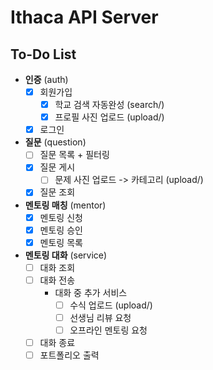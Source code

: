 # Ithaca API Server

## To-Do List

- **인증** (auth)
    - [x] 회원가입
        - [x] 학교 검색 자동완성 (search/)
        - [x] 프로필 사진 업로드 (upload/)
    - [x] 로그인
- **질문** (question)
    - [ ] 질문 목록 + 필터링
    - [x] 질문 게시
        - [ ] 문제 사진 업로드 -> 카테고리 (upload/)
    - [x] 질문 조회
- **멘토링 매칭** (mentor)
    - [x] 멘토링 신청
    - [x] 멘토링 승인
    - [x] 멘토링 목록
- **멘토링 대화** (service)
    - [ ] 대화 조회
    - [ ] 대화 전송
        - 대화 중 추가 서비스
            - [ ] 수식 업로드 (upload/)
            - [ ] 선생님 리뷰 요청
            - [ ] 오프라인 멘토링 요청
    - [ ] 대화 종료
    - [ ] 포트폴리오 출력
